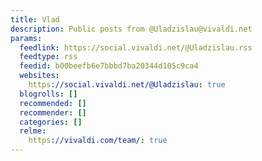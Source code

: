 ```yaml
---
title: Vlad
description: Public posts from @Uladzislau@vivaldi.net
params:
  feedlink: https://social.vivaldi.net/@Uladzislau.rss
  feedtype: rss
  feedid: b00beefb6e7bbbd7ba20344d105c9ca4
  websites:
    https://social.vivaldi.net/@Uladzislau: true
  blogrolls: []
  recommended: []
  recommender: []
  categories: []
  relme:
    https://vivaldi.com/team/: true
---
```

